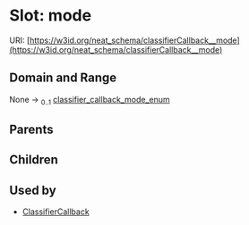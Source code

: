 
# Slot: mode




URI: [https://w3id.org/neat_schema/classifierCallback__mode](https://w3id.org/neat_schema/classifierCallback__mode)


## Domain and Range

None &#8594;  <sub>0..1</sub> [classifier_callback_mode_enum](classifier_callback_mode_enum.md)

## Parents


## Children


## Used by

 * [ClassifierCallback](ClassifierCallback.md)
